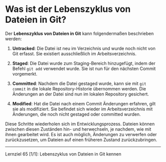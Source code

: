 # Was ist der Lebenszyklus von Dateien in Git?

Der **Lebenszyklus von Dateien in Git** kann folgendermaßen beschrieben werden:

1. **Untracked**: Die Datei ist neu im Verzeichnis und wurde noch nicht von Git erfasst. Sie existiert ausschließlich im Arbeitsverzeichnis.

2. **Staged**: Die Datei wurde zum Staging-Bereich hinzugefügt, indem der Befehl `git add` verwendet wurde. Sie ist nun für den nächsten Commit vorgemerkt.

3. **Committed**: Nachdem die Datei gestaged wurde, kann sie mit `git commit` in die lokale Repository-Historie übernommen werden. Die Änderungen an der Datei sind nun im lokalen Repository gesichert.

4. **Modified**: Hat die Datei nach einem Commit Änderungen erfahren, gilt sie als modifiziert. Sie befindet sich wieder im Arbeitsverzeichnis mit Änderungen, die noch nicht gestaged oder committed wurden.

Diese Schritte wiederholen sich im Entwicklungsprozess. Dateien können zwischen diesen Zuständen hin- und herwechseln, je nachdem, wie mit ihnen gearbeitet wird. Es ist auch möglich, Änderungen zu verwerfen oder zurückzusetzen, um Dateien auf einen früheren Zustand zurückzubringen.

---

Lernziel 65 \[1/1\]: Lebenszyklus von Dateien in Git kennen
